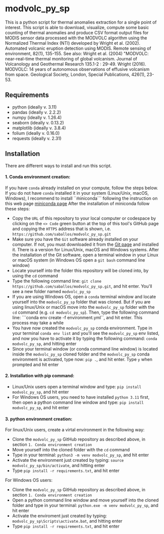 # modvolc_py_sp
This is a python script for thermal anomalies extraction for a single point of interest.
This script is able to download, visualize, compute some basic counting of thermal anomalies and produce CSV format output files for MODIS sensor data processed with the MODVOLC algorithm using the Normalized Thermal Index (NTI) developed by Wright et al. (2002). Automated volcanic eruption detection using MODIS. Remote sensing of environment, 82(1), 135-155. 
See also: Wright et al. (2004) "MODVOLC: near-real-time thermal monitoring of global volcanism. Journal of Volcanology and Geothermal Research 135.1-2 : 29-49.
Wright (2016). MODVOLC: 14 years of autonomous observations of effusive volcanism from space. Geological Society, London, Special Publications, 426(1), 23-53.
## Requirements
* python (ideally v. 3.11)
* pandas (ideally v. 2.2.2)
* numpy (ideally v. 1.26.4)
* seaborn (ideally v. 0.13.2)
* matplotlib (ideally v. 3.8.4)
* folium (ideally v. 0.16.0)
* requests (ideally v. 2.31)
## Installation
There are different ways to install and run this script.
#### 1. Conda environment creation:
If you have ```conda``` already installed on your compute, follow the steps below. If you do not have ```conda``` installed it in your system (Linux/Unix, macOS, Windows), I recommend to install ``m̀iniconda``` following the instruction on this web page [miniconda page](https://docs.anaconda.com/miniconda/) After the installation of miniconda follow these steps:

* Copy the ```URL``` of this repository to your local computer or codespace by clicking on the ```<> Code``` green button at the top of this tool's GitHub page and copying the ```HTTPS``` address that is shown, i.e. ```https://github.com/saballos/modvolc_py_sp.git```
* Make sure you have the ```Git``` software already installed on your computer. If not, you must downloaded it from the [Git page](https://git-scm.com/downloads) and installed it. There is a version for Linux/Unix, macOS and Windows systems. After the installation of the Git software, open a terminal window in your Linux or macOS system (in Windows OS open a ```git bash``` command line window)
* Locate yourself into the folder this repository will be cloned into, by using the ```cd``` command 
* Type the following command line: ```git clone https://github.com/saballos/modvolc_py_sp.git```, and hit enter. You'll see a new folder named ```modvolc_py_sp```
* If you are using Windows OS, open a ```conda``` terminal window and locate yourself into the ```modvolc_py_sp``` folder that was cloned. But if you are using linux/Unix or macOS move into the ```modvolc_py_sp``` folder with the ```cd``` command (e.g. ```cd modvolc_py_sp```). Then, type the following command line: ```conda env create -f environment.yml``, and hit enter. This process may take a while
* You have now created the ```modvolc_py_sp``` conda environment. Type in your terminal ```conda env list``` and you'll see the ```modvolc_py_sp``` env listed, and now you have to activate it by typing the following command: ```conda modvolc_py_sp```, and hitting enter
* Since your terminal window (or conda command line window) is located inside the ```modvolc_py_sp``` cloned folder and the ```modvolc_py_sp``` conda environment is activated, type now: ```pip .```, and hit enter. Type ```y``` when prompted and hit enter

#### 2. Installation with pip command:
* Linux/Unix users open a terminal window and type: ```pip install modvolc_py_sp```, and hit enter
* For Windows OS users, you need to have installed ```python 3.11``` first, then open a python command line window and type: ```pip install modvolc_py_sp```, and hit enter

#### 3. python environment creation:
For linux/Unix users, create a virtal environment in the following way:
* Clone the ```modvolc_py_sp``` GitHub repository as described above, in section ```1. Conda environment creation```
* Move yourself into the cloned folder with the ```cd``` command
* Type in your terminal: ```python3 -m venv modvolc_py_sp```, and hit enter
* Activate the environment just created by typing: ```source modvolc_py_sp/bin/activate```, and hitting enter
* Type ```pip install -r requirements.txt```, and hit enter

For Windows OS users:
* Clone the ```modvolc_py_sp``` GitHub repository as described above, in section ```1. Conda environment creation```
* Open a python command line window and move yourself into the cloned folder and type in your terminal: ```python.exe -m venv modvolc_py_sp```, and hit enter
* Activate the enviroment just created by typing: ```modvolc_py_sp\Scripts\activate.bat```, and hitting enter
* Type ```pip install -r requirements.txt```, and hit enter
